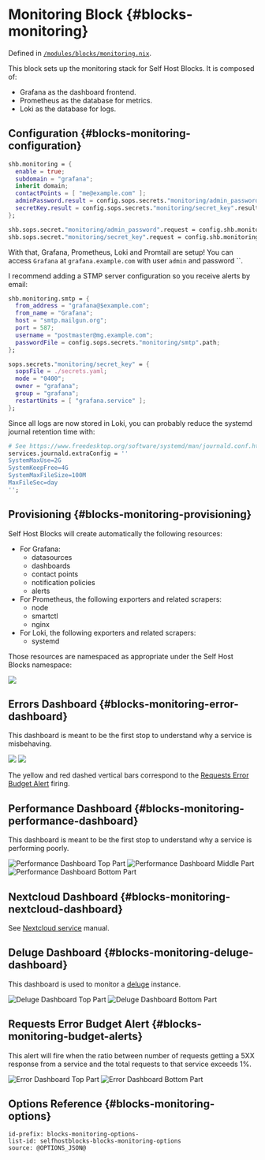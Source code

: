 # Monitoring Block {#blocks-monitoring}

Defined in [`/modules/blocks/monitoring.nix`](@REPO@/modules/blocks/monitoring.nix).

This block sets up the monitoring stack for Self Host Blocks. It is composed of:

- Grafana as the dashboard frontend.
- Prometheus as the database for metrics.
- Loki as the database for logs.

## Configuration {#blocks-monitoring-configuration}

```nix
shb.monitoring = {
  enable = true;
  subdomain = "grafana";
  inherit domain;
  contactPoints = [ "me@example.com" ];
  adminPassword.result = config.sops.secrets."monitoring/admin_password".result;
  secretKey.result = config.sops.secrets."monitoring/secret_key".result;
};

shb.sops.secret."monitoring/admin_password".request = config.shb.monitoring.adminPassword.request;
shb.sops.secret."monitoring/secret_key".request = config.shb.monitoring.secretKey.request;
```

With that, Grafana, Prometheus, Loki and Promtail are setup! You can access `Grafana` at
`grafana.example.com` with user `admin` and password ``.

I recommend adding a STMP server configuration so you receive alerts by email:

```nix
shb.monitoring.smtp = {
  from_address = "grafana@$example.com";
  from_name = "Grafana";
  host = "smtp.mailgun.org";
  port = 587;
  username = "postmaster@mg.example.com";
  passwordFile = config.sops.secrets."monitoring/smtp".path;
};

sops.secrets."monitoring/secret_key" = {
  sopsFile = ./secrets.yaml;
  mode = "0400";
  owner = "grafana";
  group = "grafana";
  restartUnits = [ "grafana.service" ];
};
```

Since all logs are now stored in Loki, you can probably reduce the systemd journal retention
time with:

```nix
# See https://www.freedesktop.org/software/systemd/man/journald.conf.html#SystemMaxUse=
services.journald.extraConfig = ''
SystemMaxUse=2G
SystemKeepFree=4G
SystemMaxFileSize=100M
MaxFileSec=day
'';
```

## Provisioning {#blocks-monitoring-provisioning}

Self Host Blocks will create automatically the following resources:

- For Grafana:
  - datasources
  - dashboards
  - contact points
  - notification policies
  - alerts
- For Prometheus, the following exporters and related scrapers:
  - node
  - smartctl
  - nginx
- For Loki, the following exporters and related scrapers:
  - systemd

Those resources are namespaced as appropriate under the Self Host Blocks namespace:

![](./assets/folder.png)

## Errors Dashboard {#blocks-monitoring-error-dashboard}

This dashboard is meant to be the first stop to understand why a service is misbehaving.

![](./assets/dashboards_Errors_1.png)
![](./assets/dashboards_Errors_2.png)

The yellow and red dashed vertical bars correspond to the
[Requests Error Budget Alert](#blocks-monitoring-budget-alerts) firing.

## Performance Dashboard {#blocks-monitoring-performance-dashboard}

This dashboard is meant to be the first stop to understand why a service is performing poorly.

![Performance Dashboard Top Part](./assets/dashboards_Performance_1.png)
![Performance Dashboard Middle Part](./assets/dashboards_Performance_2.png)
![Performance Dashboard Bottom Part](./assets/dashboards_Performance_3.png)

## Nextcloud Dashboard {#blocks-monitoring-nextcloud-dashboard}

See [Nextcloud service](./services-nextcloud.html#services-nextcloudserver-dashboard) manual.

## Deluge Dashboard {#blocks-monitoring-deluge-dashboard}

This dashboard is used to monitor a [deluge](./services-deluge.html) instance.

![Deluge Dashboard Top Part](./assets/dashboards_Deluge_1.png)
![Deluge Dashboard Bottom Part](./assets/dashboards_Deluge_2.png)

## Requests Error Budget Alert {#blocks-monitoring-budget-alerts}

This alert will fire when the ratio between number of requests getting a 5XX response from a service
and the total requests to that service exceeds 1%.

![Error Dashboard Top Part](./assets/alert_rules_5xx_1.png)
![Error Dashboard Bottom Part](./assets/alert_rules_5xx_2.png)

## Options Reference {#blocks-monitoring-options}

```{=include=} options
id-prefix: blocks-monitoring-options-
list-id: selfhostblocks-blocks-monitoring-options
source: @OPTIONS_JSON@
```
